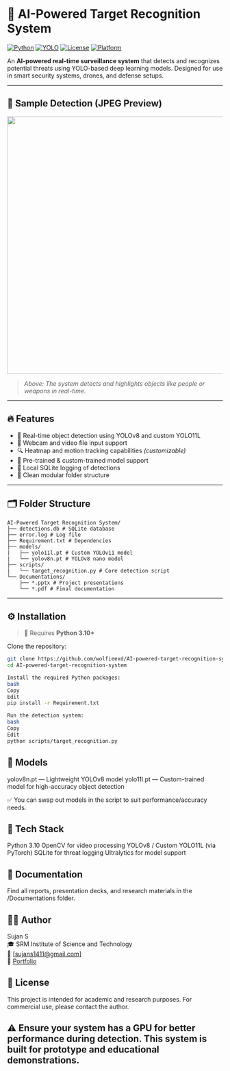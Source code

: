 # 🎯 AI-Powered Target Recognition System

[![Python](https://img.shields.io/badge/Python-3.10+-blue.svg)](https://www.python.org/downloads/)
[![YOLO](https://img.shields.io/badge/YOLOv8-Powered-green.svg)](https://github.com/ultralytics/ultralytics)
[![License](https://img.shields.io/badge/License-Academic%20Use-lightgrey.svg)](#license)
[![Platform](https://img.shields.io/badge/Platform-Windows%20%7C%20Linux%20%7C%20Jetson%20Nano-brightgreen)]()

An **AI-powered real-time surveillance system** that detects and recognizes potential threats using YOLO-based deep learning models. Designed for use in smart security systems, drones, and defense setups.

---

## 🎥 Sample Detection (JPEG Preview)

<p align="center">
  <img src="https://drive.google.com/file/d/1cjxlxXJT7aJ4ET3YspEH1e5bIa0LHkfu/view?usp=sharing" width="600"/>
</p>

> *Above: The system detects and highlights objects like people or weapons in real-time.*

---

## 🔥 Features

- 🚀 Real-time object detection using YOLOv8 and custom YOLO11L
- 📸 Webcam and video file input support
- 🔍 Heatmap and motion tracking capabilities *(customizable)*
- 🧠 Pre-trained & custom-trained model support
- 💾 Local SQLite logging of detections
- 📂 Clean modular folder structure

---

## 🗂 Folder Structure

```
AI-Powered Target Recognition System/
├── detections.db # SQLite database
├── error.log # Log file
├── Requirement.txt # Dependencies
├── models/
|   ├── yolo11l.pt # Custom YOLOv11 model
|   └── yolov8n.pt # YOLOv8 nano model
├── scripts/
|   └── target_recognition.py # Core detection script
└── Documentations/
    ├── *.pptx # Project presentations
    └── *.pdf # Final documentation
```

---

## ⚙️ Installation

> 🐍 Requires **Python 3.10+**

Clone the repository:
```bash
git clone https://github.com/wolfieexd/AI-powered-target-recognition-system
cd AI-powered-target-recognition-system

Install the required Python packages:
bash
Copy
Edit
pip install -r Requirement.txt

Run the detection system:
bash
Copy
Edit
python scripts/target_recognition.py
```
## 🧠 Models
yolov8n.pt — Lightweight YOLOv8 model
yolo11l.pt — Custom-trained model for high-accuracy object detection

✅ You can swap out models in the script to suit performance/accuracy needs.

## 🧰 Tech Stack
Python 3.10
OpenCV for video processing
YOLOv8 / Custom YOLO11L (via PyTorch)
SQLite for threat logging
Ultralytics for model support

## 📄 Documentation
Find all reports, presentation decks, and research materials in the /Documentations folder.

## 👨‍💻 Author

Sujan S  
🎓 SRM Institute of Science and Technology  
📧 [sujans1411@gmail.com]  
🔗 [Portfolio](https://wolfieexd.github.io/portfolio/)

## 📌 License
This project is intended for academic and research purposes. For commercial use, please contact the author.

## ⚠️ Ensure your system has a GPU for better performance during detection. This system is built for prototype and educational demonstrations.
